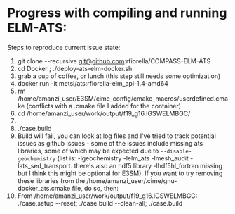 # Progress with compiling and running ELM-ATS:

Steps to reproduce current issue state:
1. git clone --recursive git@github.com:rfiorella/COMPASS-ELM-ATS
2. cd Docker ; ./deploy-ats-elm-docker.sh
3. grab a cup of coffee, or lunch (this step still needs some optimization)
4. docker run -it metsi/ats:rfiorella-elm_api-1.4-amd64
5. rm /home/amanzi_user/E3SM/cime_config/cmake_macros/userdefined.cmake (conflicts with a .cmake file I added for the container)
7. cd /home/amanzi_user/work/output/f19_g16.IGSWELMBGC/
8. 
9. ./case.build
10. Build will fail, you can look at log files and I've tried to track potential issues as github issues - some of the issues include missing ats libraries, some of which may be expected due to `--disable-geochemistry` (list is: -lgeochemistry -lelm_ats -lmesh_audit -lats_sed_transport. there's also an hdf5 library -lhdf5hl_fortran missing but I think this might be optional for E3SM). If you want to try removing these libraries from the /home/amanzi_user/.cime/gnu-docker_ats.cmake file, do so, then:
11. From /home/amanzi_user/work/output/f19_g16.IGSWELMBGC: ./case.setup --reset; ./case.build --clean-all; ./case.build
